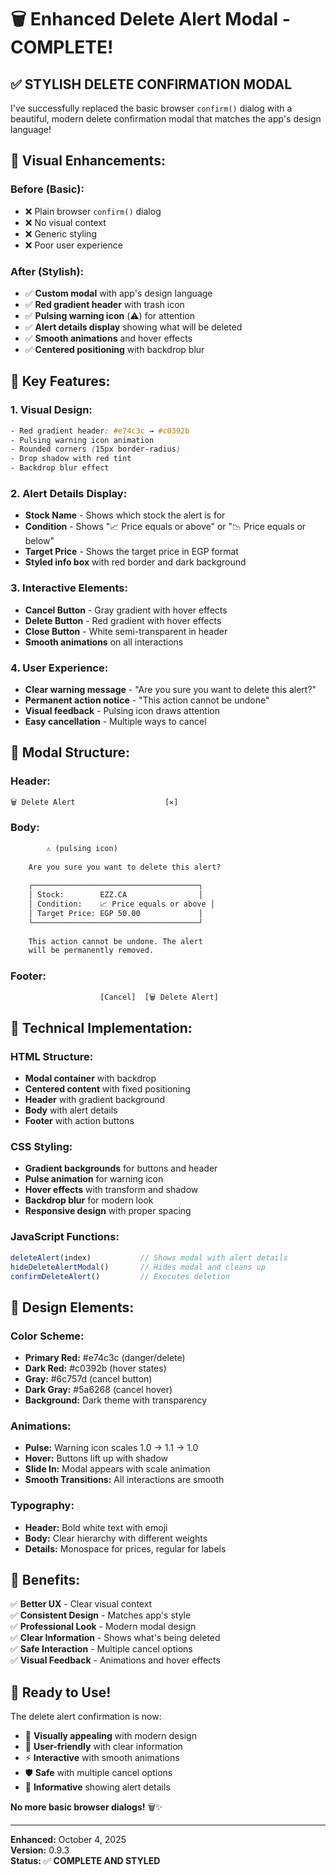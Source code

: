 # 🗑️ Enhanced Delete Alert Modal - COMPLETE!

## ✅ **STYLISH DELETE CONFIRMATION MODAL**

I've successfully replaced the basic browser `confirm()` dialog with a beautiful, modern delete confirmation modal that matches the app's design language!

## 🎨 **Visual Enhancements:**

### **Before (Basic):**
- ❌ Plain browser `confirm()` dialog
- ❌ No visual context
- ❌ Generic styling
- ❌ Poor user experience

### **After (Stylish):**
- ✅ **Custom modal** with app's design language
- ✅ **Red gradient header** with trash icon
- ✅ **Pulsing warning icon** (⚠️) for attention
- ✅ **Alert details display** showing what will be deleted
- ✅ **Smooth animations** and hover effects
- ✅ **Centered positioning** with backdrop blur

## 🚀 **Key Features:**

### **1. Visual Design:**
```css
- Red gradient header: #e74c3c → #c0392b
- Pulsing warning icon animation
- Rounded corners (15px border-radius)
- Drop shadow with red tint
- Backdrop blur effect
```

### **2. Alert Details Display:**
- **Stock Name** - Shows which stock the alert is for
- **Condition** - Shows "📈 Price equals or above" or "📉 Price equals or below"
- **Target Price** - Shows the target price in EGP format
- **Styled info box** with red border and dark background

### **3. Interactive Elements:**
- **Cancel Button** - Gray gradient with hover effects
- **Delete Button** - Red gradient with hover effects
- **Close Button** - White semi-transparent in header
- **Smooth animations** on all interactions

### **4. User Experience:**
- **Clear warning message** - "Are you sure you want to delete this alert?"
- **Permanent action notice** - "This action cannot be undone"
- **Visual feedback** - Pulsing icon draws attention
- **Easy cancellation** - Multiple ways to cancel

## 🎯 **Modal Structure:**

### **Header:**
```html
🗑️ Delete Alert                    [✕]
```

### **Body:**
```html
        ⚠️ (pulsing icon)
        
    Are you sure you want to delete this alert?
    
    ┌─────────────────────────────────────┐
    │ Stock:        EZZ.CA                │
    │ Condition:    📈 Price equals or above │
    │ Target Price: EGP 50.00             │
    └─────────────────────────────────────┘
    
    This action cannot be undone. The alert 
    will be permanently removed.
```

### **Footer:**
```html
                    [Cancel]  [🗑️ Delete Alert]
```

## 🔧 **Technical Implementation:**

### **HTML Structure:**
- **Modal container** with backdrop
- **Centered content** with fixed positioning
- **Header** with gradient background
- **Body** with alert details
- **Footer** with action buttons

### **CSS Styling:**
- **Gradient backgrounds** for buttons and header
- **Pulse animation** for warning icon
- **Hover effects** with transform and shadow
- **Backdrop blur** for modern look
- **Responsive design** with proper spacing

### **JavaScript Functions:**
```javascript
deleteAlert(index)           // Shows modal with alert details
hideDeleteAlertModal()       // Hides modal and cleans up
confirmDeleteAlert()         // Executes deletion
```

## 🎨 **Design Elements:**

### **Color Scheme:**
- **Primary Red:** #e74c3c (danger/delete)
- **Dark Red:** #c0392b (hover states)
- **Gray:** #6c757d (cancel button)
- **Dark Gray:** #5a6268 (cancel hover)
- **Background:** Dark theme with transparency

### **Animations:**
- **Pulse:** Warning icon scales 1.0 → 1.1 → 1.0
- **Hover:** Buttons lift up with shadow
- **Slide In:** Modal appears with scale animation
- **Smooth Transitions:** All interactions are smooth

### **Typography:**
- **Header:** Bold white text with emoji
- **Body:** Clear hierarchy with different weights
- **Details:** Monospace for prices, regular for labels

## 🚀 **Benefits:**

✅ **Better UX** - Clear visual context  
✅ **Consistent Design** - Matches app's style  
✅ **Professional Look** - Modern modal design  
✅ **Clear Information** - Shows what's being deleted  
✅ **Safe Interaction** - Multiple cancel options  
✅ **Visual Feedback** - Animations and hover effects  

## 🎉 **Ready to Use!**

The delete alert confirmation is now:
- 🎨 **Visually appealing** with modern design
- 📱 **User-friendly** with clear information
- ⚡ **Interactive** with smooth animations
- 🛡️ **Safe** with multiple cancel options
- 🎯 **Informative** showing alert details

**No more basic browser dialogs!** 🗑️✨

---

**Enhanced:** October 4, 2025  
**Version:** 0.9.3  
**Status:** ✅ **COMPLETE AND STYLED**
